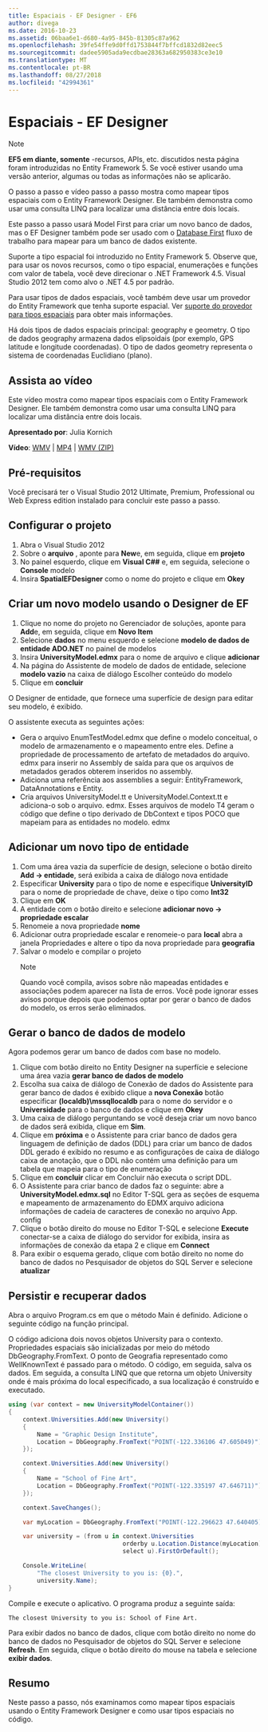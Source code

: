 ```yaml
---
title: Espaciais - EF Designer - EF6
author: divega
ms.date: 2016-10-23
ms.assetid: 06baa6e1-d680-4a95-845b-81305c87a962
ms.openlocfilehash: 39fe54ffe9d0ffd1753844f7bffcd1832d82eec5
ms.sourcegitcommit: dadee5905ada9ecdbae28363a682950383ce3e10
ms.translationtype: MT
ms.contentlocale: pt-BR
ms.lasthandoff: 08/27/2018
ms.locfileid: "42994361"
---
```

# <a name="spatial---ef-designer"></a>Espaciais - EF Designer
> [!NOTE]
> **EF5 em diante, somente** -recursos, APIs, etc. discutidos nesta página foram introduzidas no Entity Framework 5. Se você estiver usando uma versão anterior, algumas ou todas as informações não se aplicarão.

O passo a passo e vídeo passo a passo mostra como mapear tipos espaciais com o Entity Framework Designer. Ele também demonstra como usar uma consulta LINQ para localizar uma distância entre dois locais.

Este passo a passo usará Model First para criar um novo banco de dados, mas o EF Designer também pode ser usado com o [Database First](~/ef6/modeling/designer/workflows/database-first.md) fluxo de trabalho para mapear para um banco de dados existente.

Suporte a tipo espacial foi introduzido no Entity Framework 5. Observe que, para usar os novos recursos, como o tipo espacial, enumerações e funções com valor de tabela, você deve direcionar o .NET Framework 4.5. Visual Studio 2012 tem como alvo o .NET 4.5 por padrão.

Para usar tipos de dados espaciais, você também deve usar um provedor do Entity Framework que tenha suporte espacial. Ver [suporte do provedor para tipos espaciais](~/ef6/fundamentals/providers/spatial-support.md) para obter mais informações.

Há dois tipos de dados espaciais principal: geography e geometry. O tipo de dados geography armazena dados elipsoidais (por exemplo, GPS latitude e longitude coordenadas). O tipo de dados geometry representa o sistema de coordenadas Euclidiano (plano).

## <a name="watch-the-video"></a>Assista ao vídeo
Este vídeo mostra como mapear tipos espaciais com o Entity Framework Designer. Ele também demonstra como usar uma consulta LINQ para localizar uma distância entre dois locais.

**Apresentado por**: Julia Kornich

**Vídeo**: [WMV](http://download.microsoft.com/download/E/C/9/EC9E6547-8983-4C1F-A919-D33210E4B213/HDI-ITPro-MSDN-winvideo-spatialwithdesigner.wmv) | [MP4](http://download.microsoft.com/download/E/C/9/EC9E6547-8983-4C1F-A919-D33210E4B213/HDI-ITPro-MSDN-mp4video-spatialwithdesigner.m4v) | [WMV (ZIP)](http://download.microsoft.com/download/E/C/9/EC9E6547-8983-4C1F-A919-D33210E4B213/HDI-ITPro-MSDN-winvideo-spatialwithdesigner.zip)

## <a name="pre-requisites"></a>Pré-requisitos

Você precisará ter o Visual Studio 2012 Ultimate, Premium, Professional ou Web Express edition instalado para concluir este passo a passo.

## <a name="set-up-the-project"></a>Configurar o projeto

1.  Abra o Visual Studio 2012
2.  Sobre o **arquivo** , aponte para **New**e, em seguida, clique em **projeto**
3.  No painel esquerdo, clique em **Visual C#\#** e, em seguida, selecione o **Console** modelo
4.  Insira **SpatialEFDesigner** como o nome do projeto e clique em **Okey**

## <a name="create-a-new-model-using-the-ef-designer"></a>Criar um novo modelo usando o Designer de EF

1.  Clique no nome do projeto no Gerenciador de soluções, aponte para **Add**e, em seguida, clique em **Novo Item**
2.  Selecione **dados** no menu esquerdo e selecione **modelo de dados de entidade ADO.NET** no painel de modelos
3.  Insira **UniversityModel.edmx** para o nome de arquivo e clique **adicionar**
4.  Na página do Assistente de modelo de dados de entidade, selecione **modelo vazio** na caixa de diálogo Escolher conteúdo do modelo
5.  Clique em **concluir**

O Designer de entidade, que fornece uma superfície de design para editar seu modelo, é exibido.

O assistente executa as seguintes ações:

-   Gera o arquivo EnumTestModel.edmx que define o modelo conceitual, o modelo de armazenamento e o mapeamento entre eles. Define a propriedade de processamento de artefato de metadados do arquivo. edmx para inserir no Assembly de saída para que os arquivos de metadados gerados obterem inseridos no assembly.
-   Adiciona uma referência aos assemblies a seguir: EntityFramework, DataAnnotations e Entity.
-   Cria arquivos UniversityModel.tt e UniversityModel.Context.tt e adiciona-o sob o arquivo. edmx. Esses arquivos de modelo T4 geram o código que define o tipo derivado de DbContext e tipos POCO que mapeiam para as entidades no modelo. edmx

## <a name="add-a-new-entity-type"></a>Adicionar um novo tipo de entidade

1.  Com uma área vazia da superfície de design, selecione o botão direito **Add -&gt; entidade**, será exibida a caixa de diálogo nova entidade
2.  Especificar **University** para o tipo de nome e especifique **UniversityID** para o nome de propriedade de chave, deixe o tipo como **Int32**
3.  Clique em **OK**
4.  A entidade com o botão direito e selecione **adicionar novo -&gt; propriedade escalar**
5.  Renomeie a nova propriedade **nome**
6.  Adicionar outra propriedade escalar e renomeie-o para **local** abra a janela Propriedades e altere o tipo da nova propriedade para **geografia**
7.  Salvar o modelo e compilar o projeto
    > [!NOTE]
    > Quando você compila, avisos sobre não mapeadas entidades e associações podem aparecer na lista de erros. Você pode ignorar esses avisos porque depois que podemos optar por gerar o banco de dados do modelo, os erros serão eliminados.

## <a name="generate-database-from-model"></a>Gerar o banco de dados de modelo

Agora podemos gerar um banco de dados com base no modelo.

1.  Clique com botão direito no Entity Designer na superfície e selecione uma área vazia **gerar banco de dados de modelo**
2.  Escolha sua caixa de diálogo de Conexão de dados do Assistente para gerar banco de dados é exibido clique a **nova Conexão** botão especificar **(localdb)\\mssqllocaldb** para o nome do servidor e o  **Universidade** para o banco de dados e clique em **Okey**
3.  Uma caixa de diálogo perguntando se você deseja criar um novo banco de dados será exibida, clique em **Sim**.
4.  Clique em **próxima** e o Assistente para criar banco de dados gera linguagem de definição de dados (DDL) para criar um banco de dados DDL gerado é exibido no resumo e as configurações de caixa de diálogo caixa de anotação, que o DDL não contém uma definição para um tabela que mapeia para o tipo de enumeração
5.  Clique em **concluir** clicar em Concluir não executa o script DDL.
6.  O Assistente para criar banco de dados faz o seguinte: abre a **UniversityModel.edmx.sql** no Editor T-SQL gera as seções de esquema e mapeamento de armazenamento do EDMX arquivo adiciona informações de cadeia de caracteres de conexão no arquivo App. config
7.  Clique o botão direito do mouse no Editor T-SQL e selecione **Execute** conectar-se a caixa de diálogo do servidor for exibida, insira as informações de conexão da etapa 2 e clique em **Connect**
8.  Para exibir o esquema gerado, clique com botão direito no nome do banco de dados no Pesquisador de objetos do SQL Server e selecione **atualizar**

## <a name="persist-and-retrieve-data"></a>Persistir e recuperar dados

Abra o arquivo Program.cs em que o método Main é definido. Adicione o seguinte código na função principal.

O código adiciona dois novos objetos University para o contexto. Propriedades espaciais são inicializadas por meio do método DbGeography.FromText. O ponto de Geografia representado como WellKnownText é passado para o método. O código, em seguida, salva os dados. Em seguida, a consulta LINQ que que retorna um objeto University onde é mais próxima do local especificado, a sua localização é construído e executado.

``` csharp
using (var context = new UniversityModelContainer())
{
    context.Universities.Add(new University()
    {
        Name = "Graphic Design Institute",
        Location = DbGeography.FromText("POINT(-122.336106 47.605049)"),
    });

    context.Universities.Add(new University()
    {
        Name = "School of Fine Art",
        Location = DbGeography.FromText("POINT(-122.335197 47.646711)"),
    });

    context.SaveChanges();

    var myLocation = DbGeography.FromText("POINT(-122.296623 47.640405)");

    var university = (from u in context.Universities
                                orderby u.Location.Distance(myLocation)
                                select u).FirstOrDefault();

    Console.WriteLine(
        "The closest University to you is: {0}.",
        university.Name);
}
```

Compile e execute o aplicativo. O programa produz a seguinte saída:

```
The closest University to you is: School of Fine Art.
```

Para exibir dados no banco de dados, clique com botão direito no nome do banco de dados no Pesquisador de objetos do SQL Server e selecione **Refresh**. Em seguida, clique o botão direito do mouse na tabela e selecione **exibir dados**.

## <a name="summary"></a>Resumo

Neste passo a passo, nós examinamos como mapear tipos espaciais usando o Entity Framework Designer e como usar tipos espaciais no código. 
